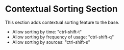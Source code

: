 # Contextual Sorting Section

This section adds contextual sorting feature to the base. 
* Allow sorting by time: "ctrl-shift-t"
* Allow sorting by frequency of usage: "ctrl-shift-q"
* Allow sorting by sources: "ctrl-shift-s"
